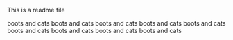 This is a readme file

boots and cats
boots and cats
boots and cats
boots and cats
boots and cats
boots and cats
boots and cats
boots and cats
boots and cats
